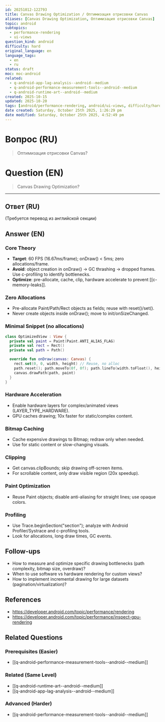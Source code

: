 ```yaml
---
id: 20251012-122793
title: Canvas Drawing Optimization / Оптимизация отрисовки Canvas
aliases: [Canvas Drawing Optimization, Оптимизация отрисовки Canvas]
topic: android
subtopics:
  - performance-rendering
  - ui-views
question_kind: android
difficulty: hard
original_language: en
language_tags:
  - en
  - ru
status: draft
moc: moc-android
related:
  - q-android-app-lag-analysis--android--medium
  - q-android-performance-measurement-tools--android--medium
  - q-android-runtime-art--android--medium
created: 2025-10-15
updated: 2025-10-20
tags: [android/performance-rendering, android/ui-views, difficulty/hard]
date created: Saturday, October 25th 2025, 1:26:29 pm
date modified: Saturday, October 25th 2025, 4:52:49 pm
---
```


# Вопрос (RU)
> Оптимизация отрисовки Canvas?

# Question (EN)
> Canvas Drawing Optimization?

---

## Ответ (RU)

(Требуется перевод из английской секции)

## Answer (EN)

### Core Theory
- **Target**: 60 FPS (16.67ms/frame); onDraw() < 5ms; zero allocations/frame.
- **Avoid**: object creation in onDraw() → GC thrashing → dropped frames. Use c-profiling to identify bottlenecks.
- **Optimize**: pre-allocate, cache, clip, hardware accelerate to prevent [[c-memory-leaks]].

### Zero Allocations
- Pre-allocate Paint/Path/Rect objects as fields; reuse with reset()/set().
- Never create objects inside onDraw(); move to init/onSizeChanged.

### Minimal Snippet (no allocations)
```kotlin
class OptimizedView : View {
  private val paint = Paint(Paint.ANTI_ALIAS_FLAG)
  private val rect = Rect()
  private val path = Path()

  override fun onDraw(canvas: Canvas) {
    rect.set(0, 0, width, height) // Reuse, no alloc
    path.reset(); path.moveTo(0f, 0f); path.lineTo(width.toFloat(), height.toFloat())
    canvas.drawPath(path, paint)
  }
}
```

### Hardware Acceleration
- Enable hardware layers for complex/animated views (LAYER_TYPE_HARDWARE).
- GPU caches drawing; 10x faster for static/complex content.

### Bitmap Caching
- Cache expensive drawings to Bitmap; redraw only when needed.
- Use for static content or slow-changing visuals.

### Clipping
- Get canvas.clipBounds; skip drawing off-screen items.
- For scrollable content, only draw visible region (20x speedup).

### Paint Optimization
- Reuse Paint objects; disable anti-aliasing for straight lines; use opaque colors.

### Profiling
- Use Trace.beginSection("section"); analyze with Android Profiler/Systrace and c-profiling tools.
- Look for allocations, long draw times, GC events.

## Follow-ups
- How to measure and optimize specific drawing bottlenecks (path complexity, bitmap size, overdraw)?
- When to use software vs hardware rendering for custom views?
- How to implement incremental drawing for large datasets (pagination/virtualization)?

## References
- https://developer.android.com/topic/performance/rendering
- https://developer.android.com/topic/performance/inspect-gpu-rendering

## Related Questions

### Prerequisites (Easier)
- [[q-android-performance-measurement-tools--android--medium]]

### Related (Same Level)
- [[q-android-runtime-art--android--medium]]
- [[q-android-app-lag-analysis--android--medium]]

### Advanced (Harder)
- [[q-android-performance-measurement-tools--android--medium]]
